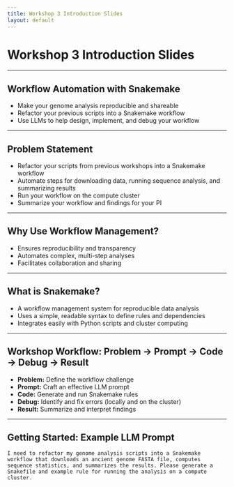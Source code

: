 ```yaml
---
title: Workshop 3 Introduction Slides
layout: default
---
```


# Workshop 3 Introduction Slides

---

## Workflow Automation with Snakemake

- Make your genome analysis reproducible and shareable
- Refactor your previous scripts into a Snakemake workflow
- Use LLMs to help design, implement, and debug your workflow

---

## Problem Statement

- Refactor your scripts from previous workshops into a Snakemake workflow
- Automate steps for downloading data, running sequence analysis, and summarizing results
- Run your workflow on the compute cluster
- Summarize your workflow and findings for your PI

---

## Why Use Workflow Management?

- Ensures reproducibility and transparency
- Automates complex, multi-step analyses
- Facilitates collaboration and sharing

---

## What is Snakemake?

- A workflow management system for reproducible data analysis
- Uses a simple, readable syntax to define rules and dependencies
- Integrates easily with Python scripts and cluster computing

---

## Workshop Workflow: Problem → Prompt → Code → Debug → Result

- **Problem:** Define the workflow challenge
- **Prompt:** Craft an effective LLM prompt
- **Code:** Generate and run Snakemake rules
- **Debug:** Identify and fix errors (locally and on the cluster)
- **Result:** Summarize and interpret findings

---

## Getting Started: Example LLM Prompt

```
I need to refactor my genome analysis scripts into a Snakemake workflow that downloads an ancient genome FASTA file, computes sequence statistics, and summarizes the results. Please generate a Snakefile and example rule for running the analysis on a compute cluster.
```
